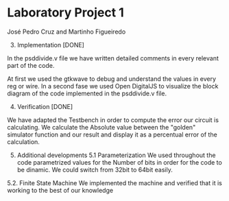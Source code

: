 # Laboratory Project 1

José Pedro Cruz and Martinho Figueiredo

3. Implementation [DONE]

In the psddivide.v file we have written detailed comments in every relevant part of the code.

At first we used the gtkwave to debug and understand the values in every reg or wire. In a second fase we used Open DigitalJS to visualize the block diagram of the code implemented in the psddivide.v file. 

4. Verification [DONE]

We have adapted the Testbench in order to compute the error our circuit is calculating. We calculate the Absolute value between the "golden" simulator function and our result and display it as a percentual error of the calculation.

5. Additional developments
5.1 Parameterization
We used throughout the code parametrized values for the Number of bits in order for the code to be dinamic. We could switch from 32bit to 64bit easily.

5.2. Finite State Machine
We implemented the machine and verified that it is working to the best of our knowledge